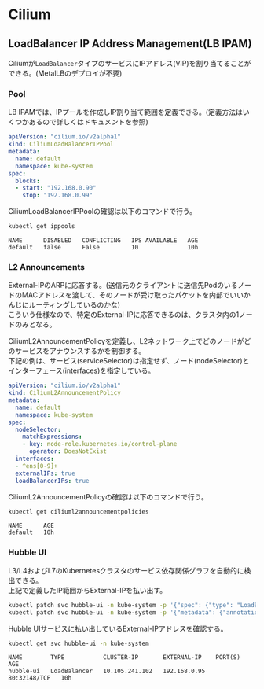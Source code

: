 # Cilium
## LoadBalancer IP Address Management(LB IPAM)
Ciliumが`LoadBalancer`タイプのサービスにIPアドレス(VIP)を割り当てることができる。(MetalLBのデプロイが不要)
### Pool
LB IPAMでは、IPプールを作成しIP割り当て範囲を定義できる。(定義方法はいくつかあるので詳しくはドキュメントを参照)
```yaml
apiVersion: "cilium.io/v2alpha1"
kind: CiliumLoadBalancerIPPool
metadata:
  name: default
  namespace: kube-system
spec:
  blocks:
  - start: "192.168.0.90"
    stop: "192.168.0.99"
```
CiliumLoadBalancerIPPoolの確認は以下のコマンドで行う。
```sh
kubectl get ippools
```
```
NAME      DISABLED   CONFLICTING   IPS AVAILABLE   AGE
default   false      False         10              10h
```
### L2 Announcements
External-IPのARPに応答する。(送信元のクライアントに送信先PodのいるノードのMACアドレスを渡して、そのノードが受け取ったパケットを内部でいいかんじにルーティングしているのかな)  
こういう仕様なので、特定のExternal-IPに応答できるのは、クラスタ内の1ノードのみとなる。  

CiliumL2AnnouncementPolicyを定義し、L2ネットワーク上でどのノードがどのサービスをアナウンスするかを制御する。  
下記の例は、サービス(serviceSelector)は指定せず、ノード(nodeSelector)とインターフェース(interfaces)を指定している。
```yaml
apiVersion: "cilium.io/v2alpha1"
kind: CiliumL2AnnouncementPolicy
metadata:
  name: default
  namespace: kube-system
spec:
  nodeSelector:
    matchExpressions:
    - key: node-role.kubernetes.io/control-plane
      operator: DoesNotExist
  interfaces:
  - ^ens[0-9]+
  externalIPs: true
  loadBalancerIPs: true
```
CiliumL2AnnouncementPolicyの確認は以下のコマンドで行う。
```sh
kubectl get ciliuml2announcementpolicies
```
```
NAME      AGE
default   10h
```
### Hubble UI
L3/L4およびL7のKubernetesクラスタのサービス依存関係グラフを自動的に検出できる。  
上記で定義したIP範囲からExternal-IPを払い出す。
```sh
kubectl patch svc hubble-ui -n kube-system -p '{"spec": {"type": "LoadBalancer"}}'
kubectl patch svc hubble-ui -n kube-system -p '{"metadata": {"annotations": {"lbipam.cilium.io/ips": "192.168.0.95"}}}'
```
Hubble UIサービスに払い出しているExternal-IPアドレスを確認する。
```sh
kubectl get svc hubble-ui -n kube-system
```
```
NAME        TYPE           CLUSTER-IP       EXTERNAL-IP    PORT(S)        AGE
hubble-ui   LoadBalancer   10.105.241.102   192.168.0.95   80:32148/TCP   10h
```
